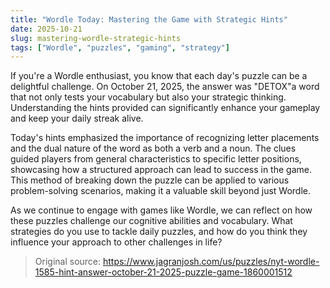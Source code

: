 ```yaml
---
title: "Wordle Today: Mastering the Game with Strategic Hints"
date: 2025-10-21
slug: mastering-wordle-strategic-hints
tags: ["Wordle", "puzzles", "gaming", "strategy"]
---
```


If you're a Wordle enthusiast, you know that each day's puzzle can be a delightful challenge. On October 21, 2025, the answer was "DETOX"a word that not only tests your vocabulary but also your strategic thinking. Understanding the hints provided can significantly enhance your gameplay and keep your daily streak alive.

Today's hints emphasized the importance of recognizing letter placements and the dual nature of the word as both a verb and a noun. The clues guided players from general characteristics to specific letter positions, showcasing how a structured approach can lead to success in the game. This method of breaking down the puzzle can be applied to various problem-solving scenarios, making it a valuable skill beyond just Wordle.

As we continue to engage with games like Wordle, we can reflect on how these puzzles challenge our cognitive abilities and vocabulary. What strategies do you use to tackle daily puzzles, and how do you think they influence your approach to other challenges in life?
> Original source: https://www.jagranjosh.com/us/puzzles/nyt-wordle-1585-hint-answer-october-21-2025-puzzle-game-1860001512